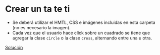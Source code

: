 # Crear un ta te ti

- Se deberá utilizar el HMTL, CSS e imágenes incluidas en esta carpeta (no es necesario la imagen).
- Cada vez que el usuario hace click sobre un cuadrado se tiene que agregar la clase `circle` o la clase `cross`, alternando entre una u otra.

[Solución](https://www.useloom.com/share/97d9a0dd3ba44cfda158606c0a4f793b)